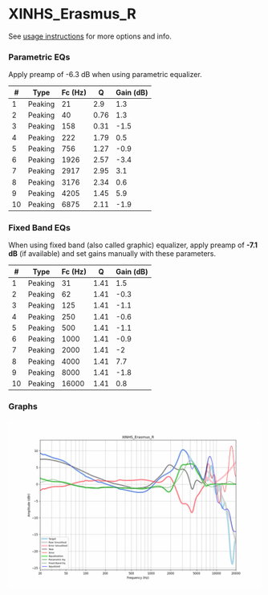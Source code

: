 # XINHS_Erasmus_R
See [usage instructions](https://github.com/jaakkopasanen/AutoEq#usage) for more options and info.

### Parametric EQs
Apply preamp of -6.3 dB when using parametric equalizer.

|   # | Type    |   Fc (Hz) |    Q |   Gain (dB) |
|-----|---------|-----------|------|-------------|
|   1 | Peaking |        21 | 2.9  |         1.3 |
|   2 | Peaking |        40 | 0.76 |         1.3 |
|   3 | Peaking |       158 | 0.31 |        -1.5 |
|   4 | Peaking |       222 | 1.79 |         0.5 |
|   5 | Peaking |       756 | 1.27 |        -0.9 |
|   6 | Peaking |      1926 | 2.57 |        -3.4 |
|   7 | Peaking |      2917 | 2.95 |         3.1 |
|   8 | Peaking |      3176 | 2.34 |         0.6 |
|   9 | Peaking |      4205 | 1.45 |         5.9 |
|  10 | Peaking |      6875 | 2.11 |        -1.9 |

### Fixed Band EQs
When using fixed band (also called graphic) equalizer, apply preamp of **-7.1 dB** (if available) and set gains manually with these parameters.

|   # | Type    |   Fc (Hz) |    Q |   Gain (dB) |
|-----|---------|-----------|------|-------------|
|   1 | Peaking |        31 | 1.41 |         1.5 |
|   2 | Peaking |        62 | 1.41 |        -0.3 |
|   3 | Peaking |       125 | 1.41 |        -1.1 |
|   4 | Peaking |       250 | 1.41 |        -0.6 |
|   5 | Peaking |       500 | 1.41 |        -1.1 |
|   6 | Peaking |      1000 | 1.41 |        -0.9 |
|   7 | Peaking |      2000 | 1.41 |        -2   |
|   8 | Peaking |      4000 | 1.41 |         7.7 |
|   9 | Peaking |      8000 | 1.41 |        -1.8 |
|  10 | Peaking |     16000 | 1.41 |         0.8 |

### Graphs
![](./XINHS_Erasmus_R.png)
